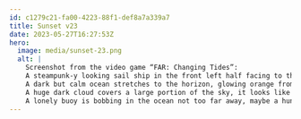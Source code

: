 ```yaml
---
id: c1279c21-fa00-4223-88f1-def8a7a339a7
title: Sunset v23
date: 2023-05-27T16:27:53Z
hero:
  image: media/sunset-23.png
  alt: |
    Screenshot from the video game “FAR: Changing Tides”:
    A steampunk-y looking sail ship in the front left half facing to the right.
    A dark but calm ocean stretches to the horizon, glowing orange from a sunset.
    A huge dark cloud covers a large portion of the sky, it looks like a thunderstorm is coming.
    A lonely buoy is bobbing in the ocean not too far away, maybe a hundred meters or so towards the horizon.
---
```

